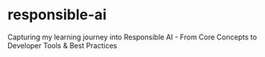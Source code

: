 # responsible-ai
Capturing my learning journey into Responsible AI - From Core Concepts to Developer Tools &amp; Best Practices
